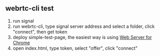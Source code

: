 ## webrtc-cli test
1. run signal
2. run webrtc-cli, type signal server address and select a folder, click "connect", then get token
3. deploy simple-test-page, the easiest way  is using [Web Server for Chrome](https://chrome.google.com/webstore/detail/web-server-for-chrome/ofhbbkphhbklhfoeikjpcbhemlocgigb?utm_source=chrome-app-launcher-info-dialog)
4. open index.html, type token, select "offer", click "connect"